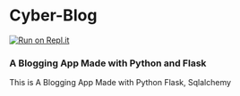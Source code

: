# Cyber-Blog
[![Run on Repl.it](https://repl.it/badge/github/DivyanshByte/Cyber-Blog)](https://repl.it/github/DivyanshByte/Cyber-Blog)
### A Blogging App Made with Python and Flask
This is A Blogging App Made with Python Flask, Sqlalchemy
